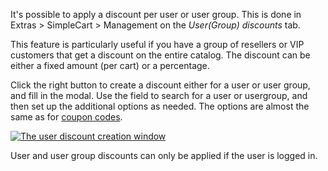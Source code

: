 It's possible to apply a discount per user or user group. This is done in Extras > SimpleCart > Management on the _User(Group) discounts_ tab. 

This feature is particularly useful if you have a group of resellers or VIP customers that get a discount on the entire catalog. The discount can be either a fixed amount (per cart) or a percentage. 

Click the right button to create a discount either for a user or user group, and fill in the modal. Use the field to search for a user or usergroup, and then set up the additional options as needed. The options are almost the same as for [coupon codes](Coupons). 

 [ ![The user discount creation window](https://assets.modmore.com/uploads/2015/12/user_discounts_create_win.png)](https://assets.modmore.com/uploads/2015/12/user_discounts_create_win.png "The user discount creation window")

User and user group discounts can only be applied if the user is logged in. 